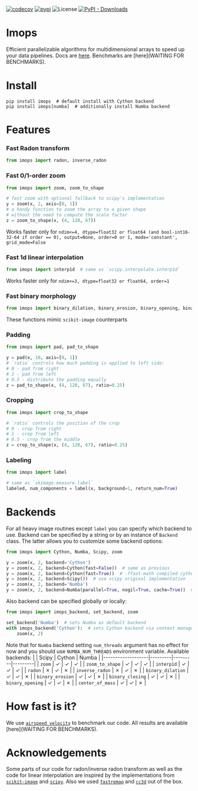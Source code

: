 [![codecov](https://codecov.io/gh/neuro-ml/imops/branch/master/graph/badge.svg)](https://codecov.io/gh/neuro-ml/imops)
[![pypi](https://img.shields.io/pypi/v/imops?logo=pypi&label=PyPi)](https://pypi.org/project/imops/)
![License](https://img.shields.io/github/license/neuro-ml/imops)
[![PyPI - Downloads](https://img.shields.io/pypi/dm/imops)](https://pypi.org/project/imops/)

# Imops

Efficient parallelizable algorithms for multidimensional arrays to speed up your data pipelines. Docs are [here](https://neuro-ml.github.io/imops/). Benchmarks are [here](WAITING FOR BENCHMARKS).

# Install

```shell
pip install imops  # default install with Cython backend
pip install imops[numba]  # additionally install Numba backend
```

# Features

### Fast Radon transform

```python
from imops import radon, inverse_radon
```

### Fast 0/1-order zoom

```python
from imops import zoom, zoom_to_shape

# fast zoom with optional fallback to scipy's implementation
y = zoom(x, 2, axis=[0, 1])
# a handy function to zoom the array to a given shape 
# without the need to compute the scale factor
z = zoom_to_shape(x, (4, 120, 67))
```
Works faster only for `ndim<=4, dtype=float32 or float64 (and bool-int16-32-64 if order == 0), output=None, order=0 or 1, mode='constant', grid_mode=False`
### Fast 1d linear interpolation

```python
from imops import interp1d  # same as `scipy.interpolate.interp1d`
```
Works faster only for `ndim<=3, dtype=float32 or float64, order=1`
### Fast binary morphology

```python
from imops import binary_dilation, binary_erosion, binary_opening, binary_closing
```
These functions mimic `scikit-image` counterparts
### Padding

```python
from imops import pad, pad_to_shape

y = pad(x, 10, axis=[0, 1])
# `ratio` controls how much padding is applied to left side:
# 0 - pad from right
# 1 - pad from left
# 0.5 - distribute the padding equally
z = pad_to_shape(x, (4, 120, 67), ratio=0.25)
```

### Cropping

```python
from imops import crop_to_shape

# `ratio` controls the position of the crop
# 0 - crop from right
# 1 - crop from left
# 0.5 - crop from the middle
z = crop_to_shape(x, (4, 120, 67), ratio=0.25)
```

### Labeling

```python
from imops import label

# same as `skimage.measure.label`
labeled, num_components = label(x, background=1, return_num=True)
```

# Backends
For all heavy image routines except `label` you can specify which backend to use. Backend can be specified by a string or by an instance of `Backend` class. The latter allows you to customize some backend options:
```python
from imops import Cython, Numba, Scipy, zoom

y = zoom(x, 2, backend='Cython')
y = zoom(x, 2, backend=Cython(fast=False))  # same as previous
y = zoom(x, 2, backend=Cython(fast=True))  # -ffast-math compiled cython backend
y = zoom(x, 2, backend=Scipy())  # use scipy original implementation
y = zoom(x, 2, backend='Numba')
y = zoom(x, 2, backend=Numba(parallel=True, nogil=True, cache=True))  # same as previous
```
Also backend can be specified globally or locally:
```python
from imops import imops_backend, set_backend, zoom

set_backend('Numba')  # sets Numba as default backend
with imops_backend('Cython'):  # sets Cython backend via context manager
    zoom(x, 2)
```
Note that for `Numba` backend setting `num_threads` argument has no effect for now and you should use `NUMBA_NUM_THREADS` environment variable.
Available backends:
|                   | Scipy   | Cython  | Numba   |
|-------------------|---------|---------|---------|
| `zoom`            | &check; | &check; | &check; |
| `zoom_to_shape`   | &check; | &check; | &check; |
| `interp1d`        | &check; | &check; | &check; |
| `radon`           | &cross; | &check; | &cross; |
| `inverse_radon`   | &cross; | &check; | &cross; |
| `binary_dilation` | &check; | &check; | &cross; |
| `binary_erosion`  | &check; | &check; | &cross; |
| `binary_closing`  | &check; | &check; | &cross; |
| `binary_opening`  | &check; | &check; | &cross; |
| `center_of_mass`  | &check; | &check; | &cross; |

# How fast is it?

We use [`airspeed velocity`](https://asv.readthedocs.io/en/stable/) to benchmark our code. All results are available [here](WAITING FOR BENCHMARKS).

# Acknowledgements

Some parts of our code for radon/inverse radon transform as well as the code for linear interpolation are inspired by
the implementations from [`scikit-image`](https://github.com/scikit-image/scikit-image) and [`scipy`](https://github.com/scipy/scipy).
Also we used [`fastremap`](https://github.com/seung-lab/fastremap) and [`cc3d`](https://github.com/seung-lab/connected-components-3d) out of the box.
